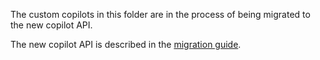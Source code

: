 The custom copilots in this folder are in the process of being migrated to the new
copilot API.

The new copilot API is described in the [migration guide](./docs/migration-guide.md).
